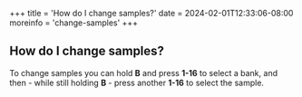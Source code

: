 +++
title = 'How do I change samples?'
date = 2024-02-01T12:33:06-08:00
moreinfo = 'change-samples'
+++

## How do I change samples?

To change samples you can hold **B** and press **1-16** to select a bank, and then - while still holding **B** - press another **1-16** to select the sample.
